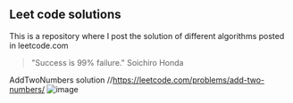 ## Leet code solutions

This is a repository where I post the solution of different algorithms posted in leetcode.com

> "Success is 99% failure."
> Soichiro Honda


AddTwoNumbers solution
//https://leetcode.com/problems/add-two-numbers/
![image](https://github.com/shanickcuello/LeetCodeSolutions/assets/44624042/4f1ea1a7-4648-4333-9b33-5e11f696168e)

